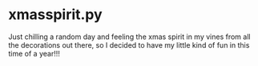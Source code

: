# xmasspirit.py
Just chilling a random day and feeling the xmas spirit in my vines from all the decorations out there, so I decided to have my little kind of fun in this time of a year!!!
